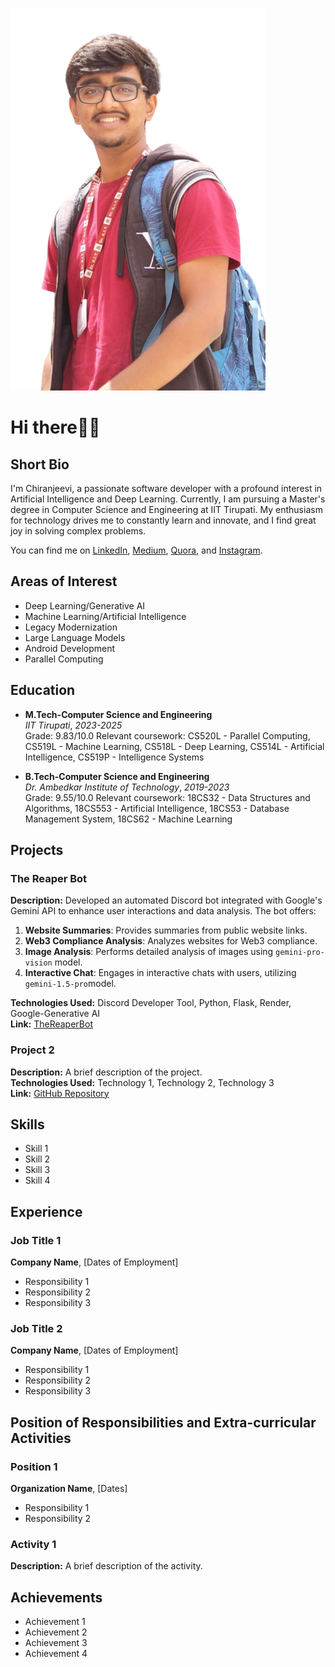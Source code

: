 ![Chiranjeevi B S](assets/images/CBS.png)
# Hi there👋🏼

## Short Bio
I'm Chiranjeevi, a passionate software developer with a profound interest in Artificial Intelligence and Deep Learning. Currently, I am pursuing a Master's degree in Computer Science and Engineering at IIT Tirupati. My enthusiasm for technology drives me to constantly learn and innovate, and I find great joy in solving complex problems.

You can find me on [LinkedIn](https://www.linkedin.com/in/chiranjeevi-b-s-291812221/), [Medium](https://medium.com/@chiranjeevibs97), [Quora](https://www.quora.com/profile/Chiranjeevi-Shankar), and [Instagram](https://www.instagram.com/_chiranjeevi_bs_/).

## Areas of Interest
- Deep Learning/Generative AI
- Machine Learning/Artificial Intelligence
- Legacy Modernization
- Large Language Models
- Android Development
- Parallel Computing

## Education
- **M.Tech-Computer Science and Engineering**  
_IIT Tirupati_, _2023-2025_  
Grade: 9.83/10.0
Relevant coursework: CS520L - Parallel Computing, CS519L - Machine Learning, CS518L - Deep Learning, CS514L - Artificial Intelligence, CS519P - Intelligence Systems

- **B.Tech-Computer Science and Engineering**  
_Dr. Ambedkar Institute of Technology_, _2019-2023_  
Grade: 9.55/10.0
Relevant coursework: 18CS32 - Data Structures and Algorithms, 18CS553 - Artificial Intelligence, 18CS53 - Database Management System, 18CS62 - Machine Learning

## Projects
 ###  The Reaper Bot
**Description:** Developed an automated Discord bot integrated with Google's Gemini API to enhance user interactions and data analysis. The bot offers:

1. **Website Summaries**: Provides summaries from public website links.
2. **Web3 Compliance Analysis**: Analyzes websites for Web3 compliance.
3. **Image Analysis**: Performs detailed analysis of images using `gemini-pro-vision` model.
4. **Interactive Chat**: Engages in interactive chats with users, utilizing `gemini-1.5-pro`model.

**Technologies Used:** Discord Developer Tool, Python, Flask, Render, Google-Generative AI  
**Link:** [TheReaperBot](https://github.com/Chiranjeevi2001/ichariusBrief-1)

### Project 2
**Description:** A brief description of the project.  
**Technologies Used:** Technology 1, Technology 2, Technology 3  
**Link:** [GitHub Repository](https://github.com/yourusername/project2)

## Skills
- Skill 1
- Skill 2
- Skill 3
- Skill 4

## Experience
### Job Title 1
**Company Name**, [Dates of Employment]  
- Responsibility 1
- Responsibility 2
- Responsibility 3

### Job Title 2
**Company Name**, [Dates of Employment]  
- Responsibility 1
- Responsibility 2
- Responsibility 3

## Position of Responsibilities and Extra-curricular Activities
### Position 1
**Organization Name**, [Dates]  
- Responsibility 1
- Responsibility 2

### Activity 1
**Description:** A brief description of the activity.

## Achievements
- Achievement 1
- Achievement 2
- Achievement 3
- Achievement 4

